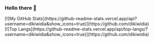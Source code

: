 ### Hello there 👋

<div class="container">
<div class='col-12 col-md-6 col-lg-6'>
[![My GitHub Stats](https://github-readme-stats.vercel.app/api?username=dikiwidia&show_icons=true)](https://github.com/dikiwidia)
</div>
<div class='col-12 col-md-6 col-lg-6'>
[![Top Langs](https://github-readme-stats.vercel.app/api/top-langs/?username=dikiwidia&show_icons=true)](https://github.com/dikiwidia)
</div>
</div>

